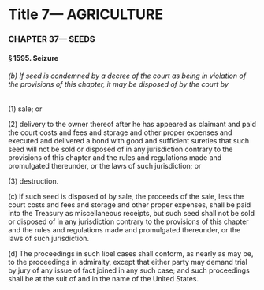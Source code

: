 
# Title 7— AGRICULTURE
### CHAPTER 37— SEEDS
#### § 1595. Seizure
###### (b) If seed is condemned by a decree of the court as being in violation of the provisions of this chapter, it may be disposed of by the court by

(1) sale; or

(2) delivery to the owner thereof after he has appeared as claimant and paid the court costs and fees and storage and other proper expenses and executed and delivered a bond with good and sufficient sureties that such seed will not be sold or disposed of in any jurisdiction contrary to the provisions of this chapter and the rules and regulations made and promulgated thereunder, or the laws of such jurisdiction; or

(3) destruction.

(c) If such seed is disposed of by sale, the proceeds of the sale, less the court costs and fees and storage and other proper expenses, shall be paid into the Treasury as miscellaneous receipts, but such seed shall not be sold or disposed of in any jurisdiction contrary to the provisions of this chapter and the rules and regulations made and promulgated thereunder, or the laws of such jurisdiction.

(d) The proceedings in such libel cases shall conform, as nearly as may be, to the proceedings in admiralty, except that either party may demand trial by jury of any issue of fact joined in any such case; and such proceedings shall be at the suit of and in the name of the United States.
